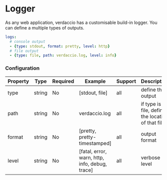 # Logger

As any web application, verdaccio has a customisable build-in logger. You can define a multiple types of outputs.

```yaml
logs:
  # console output
  - {type: stdout, format: pretty, level: http}
  # file output
  - {type: file, path: verdaccio.log, level: info}
```

### Configuration

Property | Type | Required | Example | Support | Description 
--- | --- | --- | --- | --- | --- 
type |  string | No | [stdout, file] | all | define the output
path | string | No | verdaccio.log | all | if type is file, define the location of that file 
format | string | No | [pretty, pretty-timestamped] | all | output format
level | string | No | [fatal, error, warn, http, info, debug, trace] | all | verbose level
